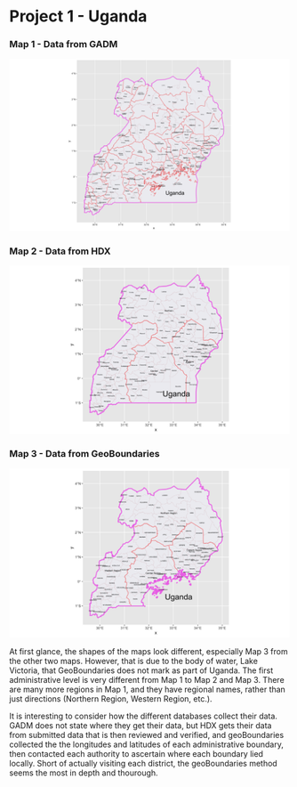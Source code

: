 # Project 1 - Uganda 

### Map 1 - Data from GADM
![Map1](uga_gadm.png "two admin levels of Uganda from GADM")

### Map 2 - Data from HDX
![Map2](uga_hdx.png "two admin levels of Uganda from HDX")

### Map 3 - Data from GeoBoundaries
![Map3](uga_gb.png "two admin levels of Uganda from GeoBoundaries")

At first glance, the shapes of the maps look different, especially Map 3 from the other two maps.  However, that is due to the body of water, Lake Victoria, that GeoBoundaries does not mark as part of Uganda.  The first administrative level is very different from Map 1 to Map 2 and Map 3.  There are many more regions in Map 1, and they have regional names, rather than just directions (Northern Region, Western Region, etc.).  

It is interesting to consider how the different databases collect their data.  GADM does not state where they get their data, but HDX gets their data from submitted data that is then reviewed and verified, and geoBoundaries collected the the longitudes and latitudes of each administrative boundary, then contacted each authority to ascertain where each boundary lied locally.  Short of actually visiting each district, the geoBoundaries method seems the most in depth and thourough.  
